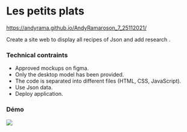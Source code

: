 # Les petits plats

https://andyrama.github.io/AndyRamaroson_7_25112021/

Create a site web to display all recipes of Json and add research . 

<h3>Technical contraints</h3>
<ul>
  <li>Approved mockups on figma.</li>
  <li>Only the desktop model has been provided.</li>
  <li>The code is separated into different files (HTML, CSS, JavaScript).</li>
  <li>Use Json data.</li>
  <li>Deploy application.</li>
</ul>

<h3>Démo</h3>

![](/public/assets/mobile.gif)
